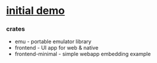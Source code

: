 # [initial demo](https://kirjava.xyz/sonic2)

### crates

* emu - portable emulator library
* frontend - UI app for web & native
* frontend-minimal - simple webapp embedding example
